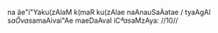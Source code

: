 na ãe"í"Yaku(zAlaM k(maR ku(zAlae naAnauSaÀatae /
tyaAgAI s$aÔvas$amaAivaí"Ae maeDaAvaI iC$ªas$aMzAya: //10//